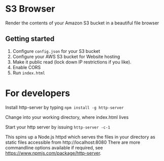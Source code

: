 # S3 Browser

Render the contents of your Amazon S3 bucket in a beautiful file browser

## Getting started

1. Configure `config.json` for your S3 bucket
1. Configure your AWS S3 bucket for Website hosting
1. Make it public read (lock down IP restrictions if you like).
1. Enable CORS
1. Run `index.html`

# For developers
Install http-server by typing `npm install -g http-server`

Change into your working directory, where index.html lives

Start your http server by issuing `http-server -c-1`

This spins up a Node.js httpd which serves the files in your directory as static files accessible from http://localhost:8080
There are more commandline options available if required, see https://www.npmjs.com/package/http-server.
